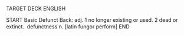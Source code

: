 TARGET DECK
ENGLISH

START
Basic
Defunct
Back: adj. 1 no longer existing or used. 2 dead or extinct.  defunctness n. [latin fungor perform]
END
